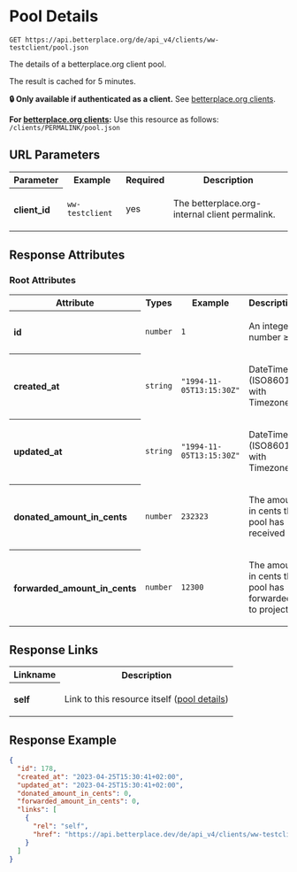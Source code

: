 
# Pool Details

```Cirru
GET https://api.betterplace.org/de/api_v4/clients/ww-testclient/pool.json
```

The details of a betterplace.org client pool.

The result is cached for 5 minutes.

**:lock: Only available if authenticated as a client.**
See [betterplace.org clients](../README.md#client-api).

**For [betterplace.org clients](../README.md#client-api):**
Use this resource as follows: `/clients/PERMALINK/pool.json`


## URL Parameters

<table>
  <tr>
    <th>Parameter</th>
    <th>Example</th>
    <th>Required</th>
    <th>Description</th>
  </tr>
  <tr>
    <th align="left">client_id</th>
    <td><code>ww-testclient</code></td>
    <td>yes</td>
<td>

The betterplace.org-internal client permalink.

</td>
  </tr>
</table>


## Response Attributes


### Root Attributes

  <table>
    <tr>
      <th>Attribute</th>
      <th>Types</th>
      <th>Example</th>
      <th>Description</th>
    </tr>
    <tr>
      <th align="left">id</th>
      <td><code>number</code></td>
      <td><code>1</code></td>
<td>

An integer number ≥ 1

</td>
    </tr>
    <tr>
      <th align="left">created_at</th>
      <td><code>string</code></td>
      <td><code>"1994-11-05T13:15:30Z"</code></td>
<td>

DateTime (ISO8601 with Timezone)

</td>
    </tr>
    <tr>
      <th align="left">updated_at</th>
      <td><code>string</code></td>
      <td><code>"1994-11-05T13:15:30Z"</code></td>
<td>

DateTime (ISO8601 with Timezone)

</td>
    </tr>
    <tr>
      <th align="left">donated_amount_in_cents</th>
      <td><code>number</code></td>
      <td><code>232323</code></td>
<td>

The amount in cents this pool has received

</td>
    </tr>
    <tr>
      <th align="left">forwarded_amount_in_cents</th>
      <td><code>number</code></td>
      <td><code>12300</code></td>
<td>

The amount in cents the pool has forwarded to projects.


</td>
    </tr>
  </table>
</table>

## Response Links

<table>
  <tr>
    <th>Linkname</th>
    <th>Description</th>
  </tr>
    <tr>
<th align="left">

self

</th>
<td>

Link to this resource itself
(<a href="pool_details.md">pool details</a>)


</td>
    </tr>
</table>

## Response Example

```json
{
  "id": 178,
  "created_at": "2023-04-25T15:30:41+02:00",
  "updated_at": "2023-04-25T15:30:41+02:00",
  "donated_amount_in_cents": 0,
  "forwarded_amount_in_cents": 0,
  "links": [
    {
      "rel": "self",
      "href": "https://api.betterplace.dev/de/api_v4/clients/ww-testclient/pool.json"
    }
  ]
}
```


